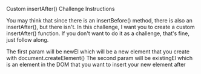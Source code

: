 Custom insertAfter() Challenge
Instructions

You may think that since there is an insertBefore() method, there is also an insertAfter(), but there isn't. In this challenge, I want you to create a custom insertAfter() function. If you don't want to do it as a challenge, that's fine, just follow along.

The first param will be newEl which will be a new element that you create with document.createElement()
The second param will be existingEl which is an element in the DOM that you want to insert your new element after